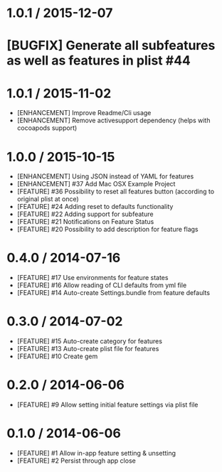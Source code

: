# 1.0.1 / 2015-12-07

# [BUGFIX] Generate all subfeatures as well as features in plist #44

# 1.0.1 / 2015-11-02

 * [ENHANCEMENT] Improve Readme/Cli usage
 * [ENHANCEMENT] Remove activesupport dependency (helps with cocoapods support)

# 1.0.0 / 2015-10-15

*  [ENHANCEMENT] Using JSON instead of YAML for  features 
*  [ENHANCEMENT] #37 Add Mac OSX Example Project
*  [FEATURE] #36 Possibility to reset all features button (according to original plist at once)
*  [FEATURE] #24 Adding reset to defaults functionality
*  [FEATURE] #22 Adding support for subfeature
*  [FEATURE] #21 Notifications on Feature Status
*  [FEATURE] #20 Possibility to add description for feature flags

# 0.4.0 / 2014-07-16

 * [FEATURE] #17 Use environments for feature states
 * [FEATURE] #16 Allow reading of CLI defaults from yml file
 * [FEATURE] #14 Auto-create Settings.bundle from feature defaults

# 0.3.0 / 2014-07-02

 * [FEATURE] #15 Auto-create category for features
 * [FEATURE] #13 Auto-create plist file for features
 * [FEATURE] #10 Create gem

# 0.2.0 / 2014-06-06

 * [FEATURE] #9 Allow setting initial feature settings via plist file

# 0.1.0 / 2014-06-06

 * [FEATURE] #1 Allow in-app feature setting & unsetting
 * [FEATURE] #2 Persist through app close
